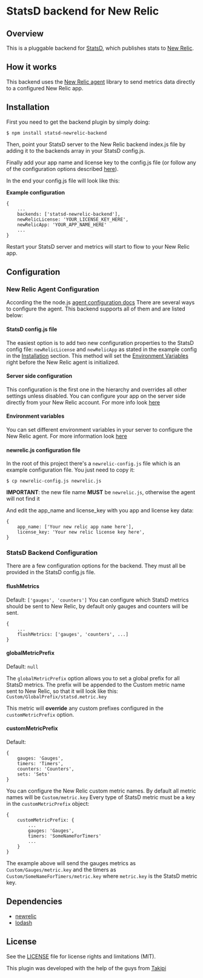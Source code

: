 # StatsD backend for New Relic

## Overview
This is a pluggable backend for [StatsD](https://github.com/etsy/statsd), which publishes stats to [New Relic](https://www.newrelic.com).

## How it works
This backend uses the [New Relic agent](https://docs.newrelic.com/docs/agents/nodejs-agent/getting-started/new-relic-nodejs) 
library to send metrics data directly to a configured New Relic app.

## Installation

First you need to get the backend plugin by simply doing:

    $ npm install statsd-newrelic-backend
        
Then, point your StatsD server to the New Relic backend index.js file by adding it to the backends array in your StatsD config.js.

Finally add your app name and license key to the config.js file (or follow any of the configuration options described [here](#configsection)).

In the end your config.js file will look like this:

<a name="installation-config"></a> **Example configuration**
    
    {
    	...
    	backends: ['statsd-newrelic-backend'],
    	newRelicLicense: 'YOUR_LICENSE_KEY_HERE',
        newRelicApp: 'YOUR_APP_NAME_HERE'
    	...
    }    

Restart your StatsD server and metrics will start to flow to your New Relic app.

## <a name="configsection"></a> Configuration

### New Relic Agent Configuration
According the the node.js [agent configuration docs](https://docs.newrelic.com/docs/agents/nodejs-agent/installation-configuration/configuring-nodejs)
There are several ways to configure the agent. This backend supports all of them and are listed below:

#### StatsD config.js file
The easiest option is to add two new configuration properties to the StatsD config file: `newRelicLicense` and `newRelicApp`
as stated in the example config in the [Installation](#installation-config) section.
This method will set the [Environment Variables](#env-var) right before the New Relic agent is initialized.

#### Server side configuration
This configuration is the first one in the hierarchy and overrides all other settings unless disabled. You can configure
your app on the server side directly from your New Relic account. For more info look [here](https://docs.newrelic.com/docs/agents/nodejs-agent/installation-configuration/configuring-nodejs#ui_settings)

#### <a name="env-var"></a> Environment variables
You can set different environment variables in your server to configure the New Relic agent. For more information look [here](https://docs.newrelic.com/docs/agents/nodejs-agent/installation-configuration/configuring-nodejs-environment-variables)

#### newrelic.js configuration file
In the root of this project there's a `newrelic-config.js` file which is an example configuration file. You just need to copy it:

    $ cp newrelic-config.js newrelic.js
    
**IMPORTANT**: the new file name **MUST** be `newrelic.js`, otherwise the agent will not find it

And edit the app_name and license_key with you app and license key data:

    {
        app_name: ['Your new relic app name here'],
        license_key: 'Your new relic license key here',
    }

### StatsD Backend Configuration
There are a few configuration options for the backend. They must all be provided in the StatsD config.js file.

#### flushMetrics
Default: `['gauges', 'counters']`
You can configure which StatsD metrics should be sent to New Relic, by default only gauges and counters will be sent.
   
    {
        ...
        flushMetrics: ['gauges', 'counters', ...]
    }
    
#### globalMetricPrefix
Default: `null`

The `globalMetricPrefix` option allows you to set a global prefix for all StatsD metrics. The prefix will be appended
to the Custom metric name sent to New Relic, so that it will look like this: `Custom/GlobalPrefix/statsd.metric.key`

This metric will **override** any custom prefixes configured in the `customMetricPrefix` option.

#### customMetricPrefix
Default:
    
    {
        gauges: 'Gauges',
        timers: 'Timers',
        counters: 'Counters',
        sets: 'Sets'   
    }

You can configure the New Relic custom metric names. By default all metric names will be `Custom/metric.key`
Every type of StatsD metric must be a key in the `customMetricPrefix` object:

    {
        customMetricPrefix: {
            ... 
            gauges: 'Gauges',
            timers: 'SomeNameForTimers'
            ...
        }
    }
   
The example above will send the gauges metrics as `Custom/Gauges/metric.key` and the timers as `Custom/SomeNameForTimers/metric.key`
where `metric.key` is the StatsD metric key.

## Dependencies
- [newrelic](https://www.npmjs.com/package/newrelic)
- [lodash](https://www.npmjs.com/package/lodash)


## License
See the [LICENSE](LICENSE.md) file for license rights and limitations (MIT).



This plugin was developed with the help of the guys from [Takipi](https://www.takipi.com)